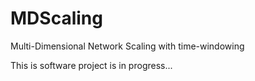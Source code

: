 # MDScaling
Multi-Dimensional Network Scaling with time-windowing 

This is software project is in progress...
